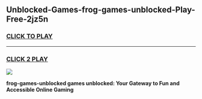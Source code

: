 
## Unblocked-Games-frog-games-unblocked-Play-Free-2jz5n
<h3>
<a href="https://premium76.site?title=frog-games-unblocked&ref=20A">CLICK TO PLAY</a></h3>
<hr>

<h3>
<a href="https://premium76.site?title=frog-games-unblocked&ref=20A">CLICK 2 PLAY</a>
  
</h3>

<a href="https://premium76.site?title=frog-games-unblocked&ref=20A"><img src="https://clearcache.store/games.png"></a>


**frog-games-unblocked games unblocked: Your Gateway to Fun and Accessible Online Gaming**
